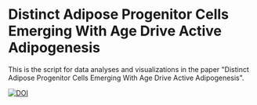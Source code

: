 # Distinct Adipose Progenitor Cells Emerging With Age Drive Active Adipogenesis

This is the script for data analyses and visualizations in the paper "Distinct Adipose Progenitor Cells Emerging With Age Drive Active Adipogenesis". 

[![DOI](https://zenodo.org/badge/DOI/10.5281/zenodo.13984442.svg)](https://doi.org/10.5281/zenodo.13984442)
